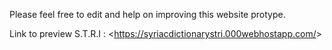 Please feel free to edit and help on improving this website protype.<br>

Link to preview S.T.R.I : <<https://syriacdictionarystri.000webhostapp.com/>>
